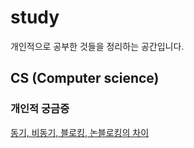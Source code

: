 # study
개인적으로 공부한 것들을 정리하는 공간입니다.

## CS (Computer science)
### 개인적 궁금증
[동기, 비동기, 블로킹, 논블로킹의 차이](https://github.com/5onchangwoo/study/blob/main/computer-science/personal/SyncVsAsync%26blockingVsNonblocking.md)

